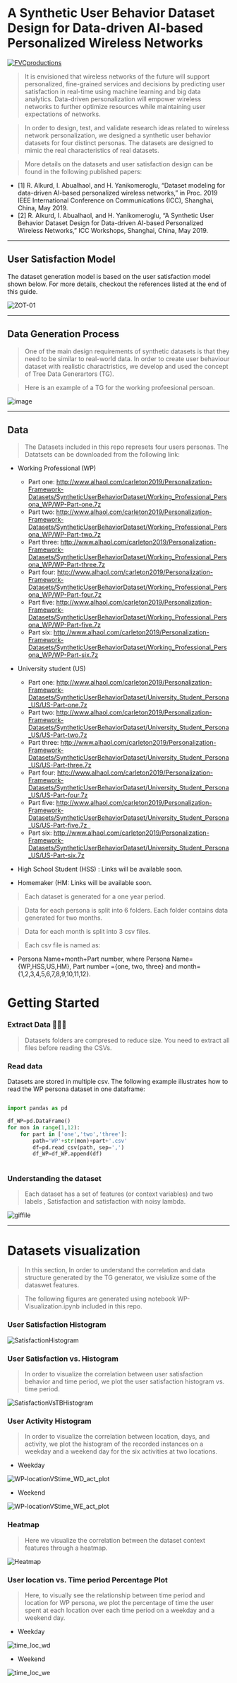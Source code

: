 
# A Synthetic User Behavior Dataset Design for Data-driven AI-based Personalized Wireless Networks

<a href="https://www.league.co.za/media/1896/digital-marketing.jpg"><img src="https://www.league.co.za/media/1896/digital-marketing.jpg" title="FVCproductions" alt="FVCproductions"></a>

<!-- [![FVCproductions](https://avatars1.githubusercontent.com/u/4284691?v=3&s=200)](http://fvcproductions.com) -->



> It is envisioned that wireless networks of the future will support personalized, fine-grained services and decisions by predicting user satisfaction in real-time using machine learning and big data analytics. Data-driven personalization will empower wireless networks to further optimize resources while maintaining user expectations of networks. 

> In order to design, test, and validate research ideas related to wireless network personalization, we designed a synthetic user behavior datasets for four distinct personas. The datasets are designed to mimic the real characteristics of real datasets. 

> More details on the datasets and user satisfaction design can be found in the following published papers: 
* [1] R. Alkurd, I. Abualhaol, and H. Yanikomeroglu, “Dataset modeling for data-driven AI-based personalized wireless networks,” in Proc. 2019 IEEE International Conference on Communications (ICC), Shanghai, China, May 2019.
* [2] R. Alkurd, I. Abualhaol, and H. Yanikomeroglu, “A Synthetic User Behavior Dataset Design for Data-driven AI-based Personalized Wireless Networks,” ICC Workshops, Shanghai, China, May 2019.

---
## User Satisfaction Model


The dataset generation model is based on the user satisfaction model shown below.  For more details, checkout the references listed at the end of this guide.

![ZOT-01](https://user-images.githubusercontent.com/26861196/56397585-75fda000-6212-11e9-8199-549a841fddab.png) 



---
## Data Generation Process

> One of the main design requirements of synthetic datasets
is that they need to be similar to real-world data. In order to create user behaviour dataset with realistic charactristics, we develop and used the concept of Tree Data Generartors (TG). 

> Here is an example of a TG for the working profeesional persoan. 


![image](https://user-images.githubusercontent.com/26861196/56598936-7eaff680-65c3-11e9-97e5-f9e543f82c64.png)


---
## Data 

> The Datasets included in this repo represets four users personas. The Datatsets can be downloaded from the following link: 

- Working Professional (WP)
  * Part one: http://www.alhaol.com/carleton2019/Personalization-Framework-Datasets/SyntheticUserBehaviorDataset/Working_Professional_Persona_WP/WP-Part-one.7z
  * Part two: http://www.alhaol.com/carleton2019/Personalization-Framework-Datasets/SyntheticUserBehaviorDataset/Working_Professional_Persona_WP/WP-Part-two.7z 
  * Part three: http://www.alhaol.com/carleton2019/Personalization-Framework-Datasets/SyntheticUserBehaviorDataset/Working_Professional_Persona_WP/WP-Part-three.7z
  * Part four: http://www.alhaol.com/carleton2019/Personalization-Framework-Datasets/SyntheticUserBehaviorDataset/Working_Professional_Persona_WP/WP-Part-four.7z 
  * Part five: http://www.alhaol.com/carleton2019/Personalization-Framework-Datasets/SyntheticUserBehaviorDataset/Working_Professional_Persona_WP/WP-Part-five.7z
  * Part six: http://www.alhaol.com/carleton2019/Personalization-Framework-Datasets/SyntheticUserBehaviorDataset/Working_Professional_Persona_WP/WP-Part-six.7z 
  
- University student (US)
  * Part one: http://www.alhaol.com/carleton2019/Personalization-Framework-Datasets/SyntheticUserBehaviorDataset/University_Student_Persona_US/US-Part-one.7z
  * Part two: http://www.alhaol.com/carleton2019/Personalization-Framework-Datasets/SyntheticUserBehaviorDataset/University_Student_Persona_US/US-Part-two.7z
  * Part three: http://www.alhaol.com/carleton2019/Personalization-Framework-Datasets/SyntheticUserBehaviorDataset/University_Student_Persona_US/US-Part-three.7z
  * Part four: http://www.alhaol.com/carleton2019/Personalization-Framework-Datasets/SyntheticUserBehaviorDataset/University_Student_Persona_US/US-Part-four.7z
  * Part five: http://www.alhaol.com/carleton2019/Personalization-Framework-Datasets/SyntheticUserBehaviorDataset/University_Student_Persona_US/US-Part-five.7z  
  * Part six: http://www.alhaol.com/carleton2019/Personalization-Framework-Datasets/SyntheticUserBehaviorDataset/University_Student_Persona_US/US-Part-six.7z
  
- High School Student (HSS) : Links will be available soon.
- Homemaker (HM:  Links will be available soon.

> Each dataset is generated for a one year period. 

> Data for each persona is split into 6 folders.  Each folder contains data generated for two months. 

> Data for each month is split into 3 csv files. 

> Each csv file is named as: 
- Persona Name+month+Part number, 
where Persona Name={WP,HSS,US,HM}, Part number ={one, two, three} and month= {1,2,3,4,5,6,7,8,9,10,11,12}.


# Getting Started

### Extract Data 🔨🔨🔨

> Datasets folders are compresed to reduce size. You need to extract all files before reading the CSVs.




### Read data 

Datasets are stored in multiple csv. The following example illustrates how to read the WP persona dataset in one dataframe: 

```python

import pandas as pd

df_WP=pd.DataFrame()
for mon in range(1,12):
    for part in ['one','two','three']:
        path='WP'+str(mon)+part+'.csv'
        df=pd.read_csv(path, sep=',')
        df_WP=df_WP.append(df)
    
```


### Understanding the dataset



> Each dataset has a set of features (or context variables) and two labels , Satisfaction and satisfaction with noisy lambda.

![giffile](https://user-images.githubusercontent.com/26861196/56402135-2925c380-622a-11e9-9d94-786f2b8ec08d.gif)


---

# Datasets visualization

> In this section, In order to understand the correlation and data structure generated by the TG generator, we visiulize some of the dataswet features.

> The following figures are generated using notebook WP-Visualization.ipynb included in this repo.

### User Satisfaction Histogram

![SatisfactionHistogram](Images/SatisfactionHistogram.png)

### User Satisfaction vs. Histogram
> In order to visualize the correlation between user satisfaction behavior and time period, we plot the user satisfaction histogram vs. time period. 

![SatisfactionVsTBHistogram](Images/SatisfactionVsTBHistogram.png)


### User Activity Histogram 

> In order to visualize the correlation between location, days, and  activity, we plot the histogram of the recorded instances on a weekday and a weekend day for the six activities at two locations.



* Weekday

![WP-locationVStime_WD_act_plot](Images/WP-locationVStime_WD_act_plot.jpg)

* Weekend

![WP-locationVStime_WE_act_plot](Images/WP-locationVStime_WE_act_plot.jpg)

### Heatmap

> Here we visualize the correlation between the dataset context features through a heatmap.


![Heatmap](Images/Heatmap.png) 

###  User location vs. Time period Percentage Plot
> Here, to visually see the relationship between time period and location for WP persona, we plot the percentage of time the user spent at each location over each time period on a weekday and a weekend day.

* Weekday

![time_loc_wd](Images/time_loc_wd.jpg )

* Weekend

![time_loc_we](Images/time_loc_we.jpg)


